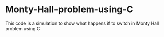 # Monty-Hall-problem-using-C
This code is a simulation to show what happens if to switch in Monty Hall problem using C
